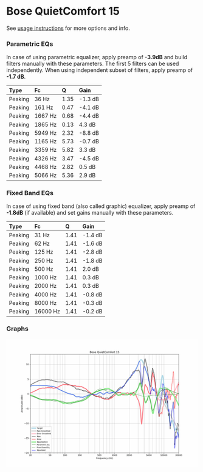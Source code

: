 # Bose QuietComfort 15
See [usage instructions](https://github.com/jaakkopasanen/AutoEq#usage) for more options and info.

### Parametric EQs
In case of using parametric equalizer, apply preamp of **-3.9dB** and build filters manually
with these parameters. The first 5 filters can be used independently.
When using independent subset of filters, apply preamp of **-1.7 dB**.

| Type    | Fc      |    Q | Gain    |
|:--------|:--------|:-----|:--------|
| Peaking | 36 Hz   | 1.35 | -1.3 dB |
| Peaking | 161 Hz  | 0.47 | -4.1 dB |
| Peaking | 1667 Hz | 0.68 | -4.4 dB |
| Peaking | 1865 Hz | 0.13 | 4.3 dB  |
| Peaking | 5949 Hz | 2.32 | -8.8 dB |
| Peaking | 1165 Hz | 5.73 | -0.7 dB |
| Peaking | 3359 Hz | 5.82 | 3.3 dB  |
| Peaking | 4326 Hz | 3.47 | -4.5 dB |
| Peaking | 4468 Hz | 2.82 | 0.5 dB  |
| Peaking | 5066 Hz | 5.36 | 2.9 dB  |

### Fixed Band EQs
In case of using fixed band (also called graphic) equalizer, apply preamp of **-1.8dB**
(if available) and set gains manually with these parameters.

| Type    | Fc       |    Q | Gain    |
|:--------|:---------|:-----|:--------|
| Peaking | 31 Hz    | 1.41 | -1.4 dB |
| Peaking | 62 Hz    | 1.41 | -1.6 dB |
| Peaking | 125 Hz   | 1.41 | -2.8 dB |
| Peaking | 250 Hz   | 1.41 | -1.8 dB |
| Peaking | 500 Hz   | 1.41 | 2.0 dB  |
| Peaking | 1000 Hz  | 1.41 | 0.3 dB  |
| Peaking | 2000 Hz  | 1.41 | 0.3 dB  |
| Peaking | 4000 Hz  | 1.41 | -0.8 dB |
| Peaking | 8000 Hz  | 1.41 | -0.3 dB |
| Peaking | 16000 Hz | 1.41 | -0.2 dB |

### Graphs
![](./Bose%20QuietComfort%2015.png)